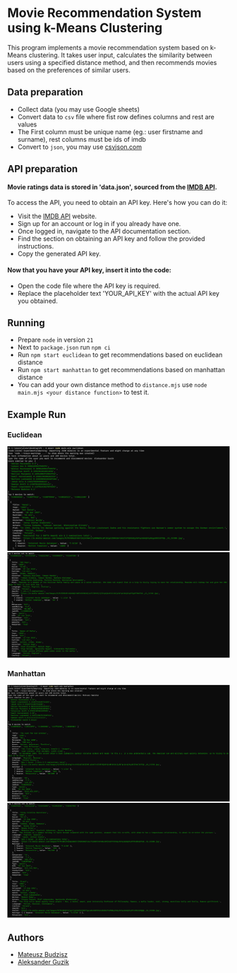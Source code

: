 # Movie Recommendation System using k-Means Clustering

This program implements a movie recommendation system based on k-Means clustering. It takes user input, calculates the similarity between users using a specified distance method, and then recommends movies based on the preferences of similar users.

## Data preparation
- Collect data (you may use Google sheets)
- Convert data to `csv` file where fist row defines columns and rest are values
- The First column must be unique name (eg.: user firstname and surname), rest columns must be ids of imdb
- Convert to `json`, you may use [csvjson.com](https://csvjson.com/csv2json)
## API preparation

 #### Movie ratings data is stored in 'data.json', sourced from the [IMDB API](https://collectapi.com/api/imdb).
  To access the API, you need to obtain an API key. Here's how you can do it:

  - Visit the [IMDB API](https://collectapi.com/api/imdb) website.
  - Sign up for an account or log in if you already have one.
  - Once logged in, navigate to the API documentation section.
  - Find the section on obtaining an API key and follow the provided instructions.
  - Copy the generated API key.

  #### Now that you have your API key, insert it into the code:

  - Open the code file where the API key is required.
  - Replace the placeholder text 'YOUR_API_KEY' with the actual API key you obtained.

## Running
- Prepare `node` in version `21`
- Next to `package.json` run `npm ci`
- Run `npm start euclidean` to get recommendations based on euclidean distance
- Run `npm start manhattan` to get recommendations based on manhattan distance
- You can add your own distance method to `distance.mjs` use `node main.mjs <your distance function>` to test it.

## Example Run

### Euclidean
![App Screenshot](../screenshots/p3-0.png)
![App Screenshot](../screenshots/p3-1.png)

### Manhattan
![App Screenshot](../screenshots/p3-2.png)
![App Screenshot](../screenshots/p3-3.png)

## Authors

- [Mateusz Budzisz](https://github.com/ElectroluxV2)
- [Aleksander Guzik](https://github.com/OlekMeister)